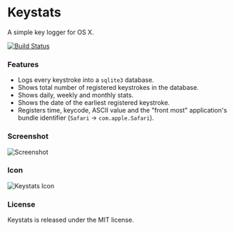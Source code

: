 Keystats
========

A simple key logger for OS X.

[![Build Status](https://travis-ci.org/ElDeveloper/keystats.svg?branch=master)](https://travis-ci.org/ElDeveloper/keystats)

### Features

- Logs every keystroke into a `sqlite3` database.
- Shows total number of registered keystrokes in the database.
- Shows daily, weekly and monthly stats.
- Shows the date of the earliest registered keystroke.
- Registers time, keycode, ASCII value and the "front most" application's
bundle identifier (`Safari` -> `com.apple.Safari`).

### Screenshot

![Screenshot](http://i.imgur.com/8PyJj6g.png)

### Icon

![Keystats Icon](http://i.imgur.com/uapDrb3.png)

### License

Keystats is released under the MIT license.
